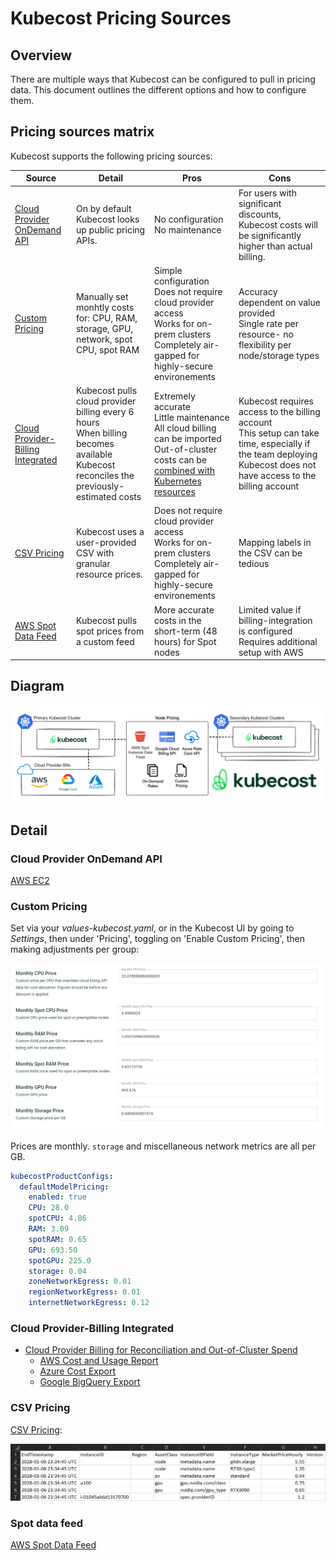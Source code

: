 # Kubecost Pricing Sources

## Overview

There are multiple ways that Kubecost can be configured to pull in pricing data. This document outlines the different options and how to configure them.

## Pricing sources matrix

Kubecost supports the following pricing sources:

| Source | Detail | Pros | Cons |
|--|--|--|--|
| [Cloud Provider OnDemand API](pricing-sources-matrix.md#cloud-provider-ondemand-api) | On by default<br>Kubecost looks up public pricing APIs. | No configuration<br>No maintenance | For users with significant discounts, Kubecost costs will be significantly higher than actual billing. |
| [Custom Pricing](#custom-pricing) | Manually set monhtly costs for: CPU, RAM, storage, GPU, network, spot CPU, spot RAM | Simple configuration<br>Does not require cloud provider access<br>Works for on-prem clusters<br>Completely air-gapped for highly-secure environements  | Accuracy dependent on value provided<br>Single rate per resource- no flexibility per node/storage types |
| [Cloud Provider-Billing Integrated](/install-and-configure/install/cloud-integration/README.md) | Kubecost pulls cloud provider billing every 6 hours<br>When billing becomes available Kubecost reconciles the previously-estimated costs | Extremely accurate<br>Little maintenance<br>All cloud billing can be imported<br>Out-of-cluster costs can be [combined with Kubernetes resources](/using-kubecost/navigating-the-kubecost-ui/collections.md) | Kubecost requires access to the billing account<br>This setup can take time, especially if the team deploying Kubecost does not have access to the billing account |
| [CSV Pricing](/install-and-configure/advanced-configuration/csv-pricing.md) | Kubecost uses a user-provided CSV with granular resource prices. | Does not require cloud provider access<br>Works for on-prem clusters<br>Completely air-gapped for highly-secure environements | Mapping labels in the CSV can be tedious |
| [AWS Spot Data Feed](/install-and-configure/install/cloud-integration/aws-cloud-integrations/aws-spot-instances.md) | Kubecost pulls spot prices from a custom feed | More accurate costs in the short-term (48 hours) for Spot nodes | Limited value if billing-integration is configured<br>Requires additional setup with AWS |

## Diagram

![Cloud Provider Billing Integrated](../images/cloud-bill-diagram.png)

## Detail

### Cloud Provider OnDemand API

[AWS EC2](https://pricing.us-east-1.amazonaws.com/offers/v1.0/aws/AmazonEC2/current/us-east-2/index.json)

### Custom Pricing

Set via your *values-kubecost.yaml*, or in the Kubecost UI by going to *Settings*, then under 'Pricing', toggling on 'Enable Custom Pricing', then making adjustments per group:

![UI Custom Pricing Screenshot](/images/custompricing.png)

Prices are monthly. `storage` and miscellaneous network metrics are all per GB.

```yaml
kubecostProductConfigs:
  defaultModelPricing:
    enabled: true
    CPU: 28.0
    spotCPU: 4.86
    RAM: 3.09
    spotRAM: 0.65
    GPU: 693.50
    spotGPU: 225.0
    storage: 0.04
    zoneNetworkEgress: 0.01
    regionNetworkEgress: 0.01
    internetNetworkEgress: 0.12
```

### Cloud Provider-Billing Integrated

- [Cloud Provider Billing for Reconciliation and Out-of-Cluster Spend](/install-and-configure/install/cloud-integration/README.md)
  - [AWS Cost and Usage Report](/install-and-configure/install/cloud-integration/aws-cloud-integrations/aws-cloud-integrations.md)
  - [Azure Cost Export](/install-and-configure/install/cloud-integration/azure-out-of-cluster/azure-out-of-cluster.md)
  - [Google BigQuery Export](/install-and-configure/install/cloud-integration/gcp-out-of-cluster/README.md)

### CSV Pricing

[CSV Pricing](../install-and-configure/advanced-configuration/csv-pricing.md):

![CSV Pricing Table](/images/pricing.png)

### Spot data feed

[AWS Spot Data Feed](../install-and-configure/install/cloud-integration/aws-cloud-integrations/aws-spot-instances.md)
